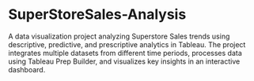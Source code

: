 # SuperStoreSales-Analysis
A data visualization project analyzing Superstore Sales trends using descriptive, predictive, and prescriptive analytics in Tableau. The project integrates multiple datasets from different time periods, processes data using Tableau Prep Builder, and visualizes key insights in an interactive dashboard.
